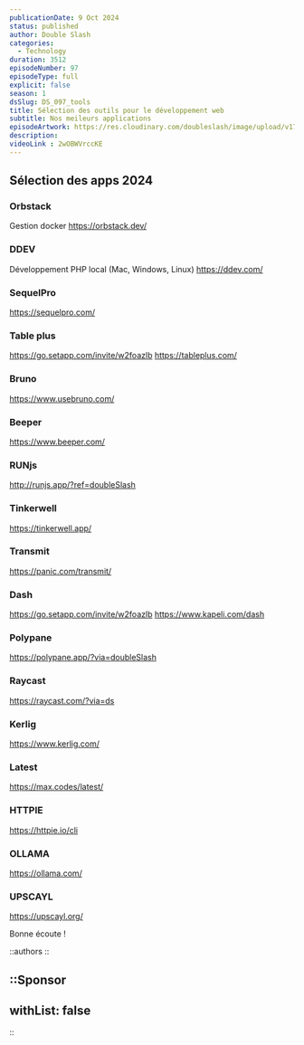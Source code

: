 ```yaml
---
publicationDate: 9 Oct 2024
status: published
author: Double Slash
categories:
  - Technology
duration: 3512
episodeNumber: 97
episodeType: full
explicit: false
season: 1
dsSlug: DS_097_tools
title: Sélection des outils pour le développement web
subtitle: Nos meileurs applications
episodeArtwork: https://res.cloudinary.com/doubleslash/image/upload/v1728464953/episode/ART_97_nggffh.png
description: 
videoLink : 2wOBWVrccKE
---
```

## Sélection des apps 2024

### Orbstack 
Gestion docker
https://orbstack.dev/

### DDEV 
Développement PHP local (Mac, Windows, Linux) 
https://ddev.com/

### SequelPro 
https://sequelpro.com/

### Table plus
https://go.setapp.com/invite/w2foazlb
https://tableplus.com/

### Bruno
https://www.usebruno.com/

### Beeper
https://www.beeper.com/

### RUNjs
http://runjs.app/?ref=doubleSlash

### Tinkerwell
https://tinkerwell.app/

### Transmit
https://panic.com/transmit/

### Dash
https://go.setapp.com/invite/w2foazlb
https://www.kapeli.com/dash

### Polypane
https://polypane.app/?via=doubleSlash

### Raycast
https://raycast.com/?via=ds

### Kerlig
https://www.kerlig.com/

### Latest
https://max.codes/latest/

### HTTPIE
https://httpie.io/cli

### OLLAMA
https://ollama.com/

### UPSCAYL
https://upscayl.org/

Bonne écoute !

::authors
::

::Sponsor
---
withList: false
---
::
